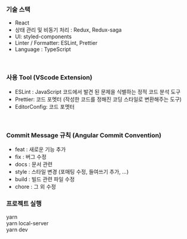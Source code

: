 
### 기술 스택
- React
- 상태 관리 및 비동기 처리 : Redux, Redux-saga
- UI: styled-components
- Linter / Formatter: ESLint, Prettier
- Language : TypeScript

<br/>

### 사용 Tool (VScode Extension)
- ESLint : JavaScript 코드에서 발견 된 문제을 식별하는 정적 코드 분석 도구
- Prettier: 코드 포멧터 (작성한 코드를 정해진 코딩 스타일로 변환해주는 도구)
- EditorConfig: 코드 포멧터

<br/>

### Commit Message 규칙 (Angular Commit Convention)
- feat : 새로운 기능 추가
- fix : 버그 수정
- docs : 문서 관련
- style : 스타일 변경 (포매팅 수정, 들여쓰기 추가, …)
- build : 빌드 관련 파일 수정
- chore : 그 외 수정

### 프로젝트 실행

yarn
<br/>
yarn local-server
<br/>
yarn dev
